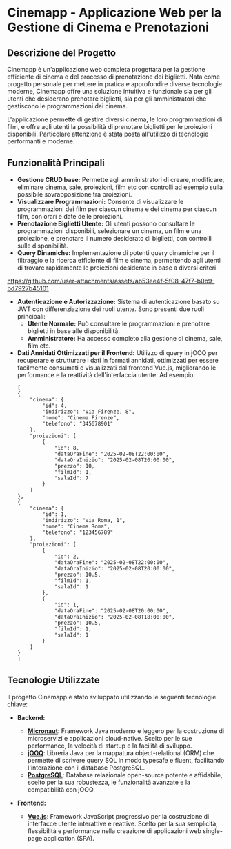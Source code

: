 # Cinemapp - Applicazione Web per la Gestione di Cinema e Prenotazioni




## Descrizione del Progetto

Cinemapp è un'applicazione web completa progettata per la gestione efficiente di cinema e del processo di prenotazione dei biglietti.  Nata come progetto personale per mettere in pratica e approfondire diverse tecnologie moderne, Cinemapp offre una soluzione intuitiva e funzionale sia per gli utenti che desiderano prenotare biglietti, sia per gli amministratori che gestiscono le programmazioni dei cinema.

L'applicazione permette di gestire diversi cinema, le loro programmazioni di film, e offre agli utenti la possibilità di prenotare biglietti per le proiezioni disponibili.  Particolare attenzione è stata posta all'utilizzo di tecnologie performanti e moderne.

## Funzionalità Principali

  * **Gestione CRUD base:**  Permette agli amministratori di creare, modificare, eliminare cinema, sale, proiezioni, film etc con controlli ad esempio sulla possibile sovrapposizione tra proiezioni.
  * **Visualizzare Programmazioni:**  Consente di visualizzare le programmazioni dei film per ciascun cinema e dei cinema per ciascun film, con orari e date delle proiezioni.
  * **Prenotazione Biglietti Utente:** Gli utenti possono consultare le programmazioni disponibili, selezionare un cinema, un film e una proiezione, e prenotare il numero desiderato di biglietti, con controlli sulle disponibilità.
  * **Query Dinamiche:** Implementazione di potenti query dinamiche per il filtraggio e la ricerca efficiente di film e cinema, permettendo agli utenti di trovare rapidamente le proiezioni desiderate in base a diversi criteri.
    

https://github.com/user-attachments/assets/ab53ee4f-5f08-47f7-b0b9-bd7927b45101


  * **Autenticazione e Autorizzazione:**  Sistema di autenticazione basato su JWT con differenziazione dei ruoli utente.  Sono presenti due ruoli principali:
      * **Utente Normale:** Può consultare le programmazioni e prenotare biglietti in base alle disponibilità.
      * **Amministratore:**  Ha accesso completo alla gestione di cinema, sale, film etc.
  * **Dati Annidati Ottimizzati per il Frontend:**  Utilizzo di query in jOOQ per recuperare e strutturare i dati in formati annidati, ottimizzati per essere facilmente consumati e visualizzati dal frontend Vue.js, migliorando le performance e la reattività dell'interfaccia utente. Ad esempio:
    ```
    [
    {
        "cinema": {
            "id": 4,
            "indirizzo": "Via Firenze, 8",
            "nome": "Cinema Firenze",
            "telefono": "345678901"
        },
        "proiezioni": [
            {
                "id": 8,
                "dataOraFine": "2025-02-08T22:00:00",
                "dataOraInizio": "2025-02-08T20:00:00",
                "prezzo": 10,
                "filmId": 1,
                "salaId": 7
            }
        ]
    },
    {
        "cinema": {
            "id": 1,
            "indirizzo": "Via Roma, 1",
            "nome": "Cinema Roma",
            "telefono": "123456789"
        },
        "proiezioni": [
            {
                "id": 2,
                "dataOraFine": "2025-02-08T22:00:00",
                "dataOraInizio": "2025-02-08T20:00:00",
                "prezzo": 10.5,
                "filmId": 1,
                "salaId": 1
            },
            {
                "id": 1,
                "dataOraFine": "2025-02-08T20:00:00",
                "dataOraInizio": "2025-02-08T18:00:00",
                "prezzo": 10.5,
                "filmId": 1,
                "salaId": 1
            }
        ]
    }
    ]
    ```

## Tecnologie Utilizzate

Il progetto Cinemapp è stato sviluppato utilizzando le seguenti tecnologie chiave:

  * **Backend:**

      * **[Micronaut](https://micronaut.io/)**: Framework Java moderno e leggero per la costruzione di microservizi e applicazioni cloud-native. Scelto per le sue performance, la velocità di startup e la facilità di sviluppo.
      * **[jOOQ](https://www.jooq.org/)**: Libreria Java per la mappatura object-relational (ORM) che permette di scrivere query SQL in modo typesafe e fluent, facilitando l'interazione con il database PostgreSQL.
      * **[PostgreSQL](https://www.postgresql.org/)**: Database relazionale open-source potente e affidabile, scelto per la sua robustezza, le funzionalità avanzate e la compatibilità con jOOQ.

  * **Frontend:**

      * **[Vue.js](https://vuejs.org/)**: Framework JavaScript progressivo per la costruzione di interfacce utente interattive e reattive. Scelto per la sua semplicità, flessibilità e performance nella creazione di applicazioni web single-page application (SPA).
